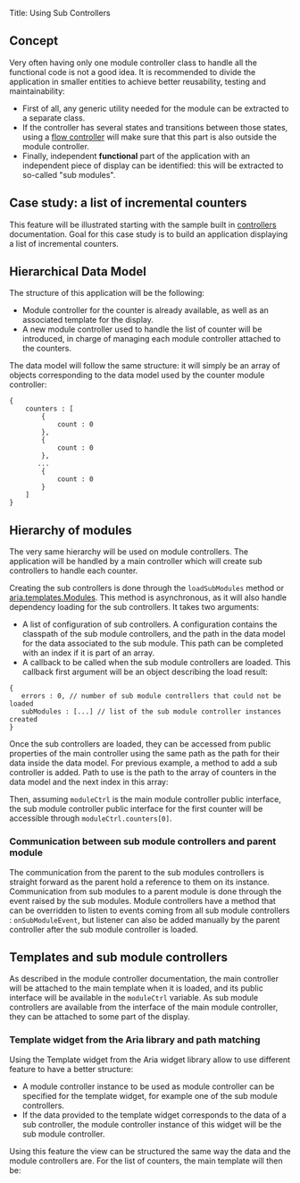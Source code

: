 Title: Using Sub Controllers


## Concept

Very often having only one module controller class to handle all the functional code is not a good idea. It is recommended to divide the application in smaller entities to achieve better reusability, testing and maintainability:


* First of all, any generic utility needed for the module can be extracted to a separate class.
* If the controller has several states and transitions between those states, using a [flow controller](flow_controllers) will make sure that this part is also outside the module controller.
* Finally, independent **functional** part of the application with an independent piece of display can be identified: this will be extracted to so-called "sub modules".

## Case study: a list of incremental counters

This feature will be illustrated starting with the sample built in [controllers](controllers) documentation. Goal for this case study is to build an application displaying a list of incremental counters.

## Hierarchical Data Model

The structure of this application will be the following:

* Module controller for the counter is already available, as well as an associated template for the display.
* A new module controller used to handle the list of counter will be introduced, in charge of managing each module controller attached to the counters.

The data model will follow the same structure: it will simply be an array of objects corresponding to the data model used by the counter module controller:


<div data-sample="hardcoded"><code><pre>
{
    counters : [
        {
            count : 0
        }, 
        {
            count : 0
        }, 
       ...
        {
            count : 0
        }
    ]
}
</code></pre></div>

## Hierarchy of modules

The very same hierarchy will be used on module controllers. The application will be handled by a main controller which will create sub controllers to handle each counter.

Creating the sub controllers is done through the `loadSubModules` method or [aria.templates.Modules](http://ariatemplates.com/api/#aria.templates.Modules). This method is asynchronous, as it will also handle dependency loading for the sub controllers. It takes two arguments:

* A list of configuration of sub controllers. A configuration contains the classpath of the sub module controllers, and the path in the data model for the data associated to the sub module. This path can be completed with an index if it is part of an array. 
* A callback to be called when the sub module controllers are loaded. This callback first argument will be an object describing the load result:


<div data-sample="hardcoded"><code><pre>
{
   errors : 0, // number of sub module controllers that could not be loaded
   subModules : [...] // list of the sub module controller instances created
}
</code></pre></div>

Once the sub controllers are loaded, they can be accessed from public properties of the main controller using the same path as the path for their data inside the data model. For previous example, a method to add a sub controller is added. Path to use is the path to the array of counters in the data model and the next index in this array:


<script src='http://snippets.ariatemplates.com/snippets/github.com/ariatemplates/documentation-code/%VERSION%/snippets/modules/subcontrollers/MyMainController.js?tag=add&lang=javascript&outdent=true'></script>

Then, assuming `moduleCtrl` is the main module controller public interface, the sub module controller public interface for the first counter will be accessible through `moduleCtrl.counters[0]`.

### Communication between sub module controllers and parent module

The communication from the parent to the sub modules controllers is straight forward as the parent hold a reference to them on its instance. Communication from sub modules to a parent module is done through the event raised by the sub modules. Module controllers have a method that can be overridden to listen to events coming from all sub module controllers : `onSubModuleEvent`, but listener can also be added manually by the parent controller after the sub module controller is loaded.

## Templates and sub module controllers

As described in the module controller documentation, the main controller will be attached to the main template when it is loaded, and its public interface will be available in the `moduleCtrl` variable. As sub module controllers are available from the interface of the main module controller, they can be attached to some part of the display.

### Template widget from the Aria library and path matching

Using the Template widget from the Aria widget library allow to use different feature to have a better structure:

* A module controller instance to be used as module controller can be specified for the template widget, for example one of the sub module controllers.
* If the data provided to the template widget corresponds to the data of a sub controller, the module controller instance of this widget will be the sub module controller.

Using this feature the view can be structured the same way the data and the module controllers are. For the list of counters, the main template will then be:



<script src='http://snippets.ariatemplates.com/snippets/github.com/ariatemplates/documentation-code/%VERSION%/snippets/modules/subcontrollers/MyMainView.tpl?lang=at&outdent=true'></script>